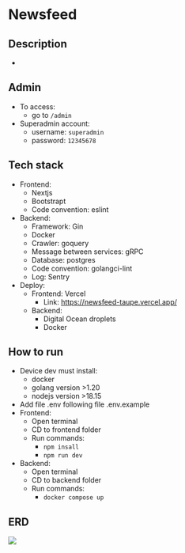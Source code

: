 # Newsfeed
## Description
- 
## Admin
- To access: 
  - go to `/admin`
- Superadmin account: 
  - username: `superadmin`
  - password: `12345678`
## Tech stack
- Frontend: 
  - Nextjs
  - Bootstrapt
  - Code convention: eslint
- Backend: 
  - Framework: Gin
  - Docker
  - Crawler: goquery
  - Message between services: gRPC
  - Database: postgres
  - Code convention: golangci-lint
  - Log: Sentry
- Deploy: 
  - Frontend: Vercel
    - Link: https://newsfeed-taupe.vercel.app/
  - Backend: 
    - Digital Ocean droplets
    - Docker
## How to run
- Device dev must install: 
  - docker
  - golang version >1.20
  - nodejs version >18.15
- Add file .env following file .env.example
- Frontend: 
  - Open terminal
  - CD to frontend folder
  - Run commands:
    - `npm insall`
    - `npm run dev`
- Backend: 
  - Open terminal
  - CD to backend folder
  - Run commands:
    - `docker compose up`
## ERD
[![](https://mermaid.ink/img/pako:eNrNVtuO2jAQ_ZXIz4C4LJfNG6VslXZLVoFVpWol5I0HsOrYkeOUUuDf1yQhhDhLV-oD5CGQGV_OnDMezxb5ggCyEcjPFC8lDl64pZ_n6dibWtv04_BEIClmFiXW07eTVdEAIoWD0PIlYAVkjpVV5Y5DcslNgEHmLvgjJSlfWrHem-MADEeIo2gtJDEcEGDKDGuEmTKMUjCYH1a3HrK49umP5z6Or8KAATFBZ1gJRL6koaKCn-F-GnvfnenUcSfX0c8UgyuqNoY5ALUS5N9hFcAnWukISkpN3Jnz4IyGs6vFXO3Xk002fMGVZsQAeUjyitiG3swZ6UScT91nbzS-EUm1oAw-KF3qY5T_MowL0OtXemiAl4UNqOZMLkFaC8GYWAMxSFAipH4FfyNv-OPxSqXMLEAilj4kEec4P0SHL_GazdUmNEnHUlFfHwtCf7_rq5Yrn3lBtuOYSlRHJ471SZaRGa6_AhIfdy4l9E0I8r95fNokjF8ZjVZgFjSTnTTajL1onmVFkrtWKXndyVf30-3cQlVT9FuWp5y8wEnJl59lDut5ToIv4oqimOR9UhfPeRnOxl9czxnfGjMZvpn75IyujS1jUM9bCrkplsZL0NO-b7er13e7rAWykzsLU17si_aHEduzZqM0rrDStnRFl0bmab5Ptz3WbFvnig6Q--AuStU8BWhcjrb1Ckzw5UxY71yfGZ6jPUdycfwuU_S0_JnOOe48LQs4UA0FIHU_SnSTnWTEC1Ir0LQjW_8lsMCxbkvRC9_robpYiOmG-8heYBZBDaXKZ615bg0x_ymE_lYyTj-RvUV_kF3v9HuNu2ar1xq0OoNBd9CpoY02D1rNRrPTvu92Or12u9Xr72vob7JCu9G96_abbf26a_fv-4Pu_g1OR7WP?type=png)](https://mermaid.live/edit#pako:eNrNVtuO2jAQ_ZXIz4C4LJfNG6VslXZLVoFVpWol5I0HsOrYkeOUUuDf1yQhhDhLV-oD5CGQGV_OnDMezxb5ggCyEcjPFC8lDl64pZ_n6dibWtv04_BEIClmFiXW07eTVdEAIoWD0PIlYAVkjpVV5Y5DcslNgEHmLvgjJSlfWrHem-MADEeIo2gtJDEcEGDKDGuEmTKMUjCYH1a3HrK49umP5z6Or8KAATFBZ1gJRL6koaKCn-F-GnvfnenUcSfX0c8UgyuqNoY5ALUS5N9hFcAnWukISkpN3Jnz4IyGs6vFXO3Xk002fMGVZsQAeUjyitiG3swZ6UScT91nbzS-EUm1oAw-KF3qY5T_MowL0OtXemiAl4UNqOZMLkFaC8GYWAMxSFAipH4FfyNv-OPxSqXMLEAilj4kEec4P0SHL_GazdUmNEnHUlFfHwtCf7_rq5Yrn3lBtuOYSlRHJ471SZaRGa6_AhIfdy4l9E0I8r95fNokjF8ZjVZgFjSTnTTajL1onmVFkrtWKXndyVf30-3cQlVT9FuWp5y8wEnJl59lDut5ToIv4oqimOR9UhfPeRnOxl9czxnfGjMZvpn75IyujS1jUM9bCrkplsZL0NO-b7er13e7rAWykzsLU17si_aHEduzZqM0rrDStnRFl0bmab5Ptz3WbFvnig6Q--AuStU8BWhcjrb1Ckzw5UxY71yfGZ6jPUdycfwuU_S0_JnOOe48LQs4UA0FIHU_SnSTnWTEC1Ir0LQjW_8lsMCxbkvRC9_robpYiOmG-8heYBZBDaXKZ615bg0x_ymE_lYyTj-RvUV_kF3v9HuNu2ar1xq0OoNBd9CpoY02D1rNRrPTvu92Or12u9Xr72vob7JCu9G96_abbf26a_fv-4Pu_g1OR7WP)